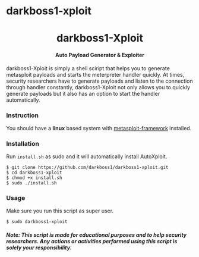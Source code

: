 # darkboss1-xploit
<h1 align="center">darkboss1-Xploit</h4>


<h4 align="center">Auto Payload Generator & Exploiter</h4>

darkboss1-Xploit is simply a shell sciript that helps you to generate metasploit payloads and starts the meterpreter handler quickly. At times, security researchers have to generate payloads and listen to the connection through handler constantly, darkboss1-Xploit not only allows you to quickly generate payloads but it also has an option to start the handler automatically. 

### Instruction
You should have a <b>linux</b> based system with <a href="https://github.com/rapid7/metasploit-framework/wiki/Nightly-Installers#installing-metasploit-on-linux--mac-os-x">metasploit-framework</a> installed. 

### Installation
Run `install.sh` as sudo and it will automatically install AutoXploit.
```
$ git clone https://github.com/darkboss1/darkboss1-xploit.git
$ cd darkboss1-xploit
$ chmod +x install.sh
$ sudo ./install.sh
```

### Usage
Make sure you run this script as super user.
```
$ sudo darkboss1-xploit
```
##### Note: This script is made for educational purposes and to help security researchers. Any actions or activities performed using this script is solely your responsibility.
